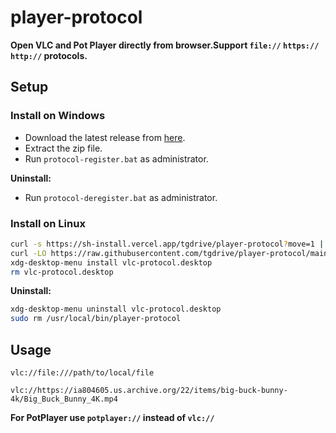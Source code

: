 # player-protocol

**Open VLC and Pot Player directly  from browser.Support ``file://`` ``https://`` ``http://`` protocols.**

## Setup

### Install on Windows

- Download the latest release from [here](https://github.com/tgdrive/player-protocol/releases/latest).
- Extract the zip file.
- Run ``protocol-register.bat`` as administrator.

**Uninstall:**
- Run ``protocol-deregister.bat`` as administrator.

### Install on Linux

```bash
curl -s https://sh-install.vercel.app/tgdrive/player-protocol?move=1 | bash
curl -LO https://raw.githubusercontent.com/tgdrive/player-protocol/main/vlc-protocol.desktop
xdg-desktop-menu install vlc-protocol.desktop
rm vlc-protocol.desktop
```
**Uninstall:**
```bash
xdg-desktop-menu uninstall vlc-protocol.desktop
sudo rm /usr/local/bin/player-protocol
```
## Usage

```
vlc://file:///path/to/local/file

vlc://https://ia804605.us.archive.org/22/items/big-buck-bunny-4k/Big_Buck_Bunny_4K.mp4

```
**For PotPlayer use `potplayer://` instead of `vlc://`**
